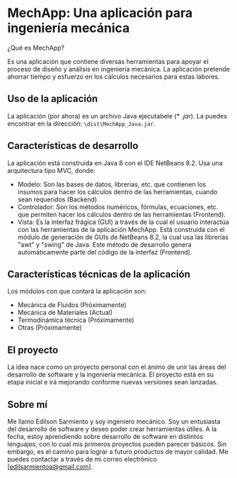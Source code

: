 # MechApp: Una aplicación para ingeniería mecánica

¿Qué es MechApp? 

Es una aplicación que contiene diversas herramientas para apoyar el proceso de diseño y análisis en ingeniería mecánica. La aplicación pretende ahorrar tiempo y esfuerzo en los cálculos necesarios para estas labores. 


## Uso de la aplicación

La aplicación (por ahora) es un archivo Java ejecutabele (* *.jar*). La puedes encontrar en la dirección: ``` \dist\MechApp_Java.jar ```.


## Características de desarrollo

La aplicación está construida en Java 8 con el IDE NetBeans 8.2. Usa una arquitectura tipo MVC, donde:

- Modelo: Son las bases de datos, librerías, etc. que contienen los insumos para hacer los cálculos dentro de las herramientas, cuando sean requeridos (Backend)
- Controlador: Son los métodos numéricos, fórmulas, ecuaciones, etc. que permiten hacer los cálculos dentro de las herramientas (Frontend).
- Vista: Es la interfaz frágica (GUI) a través de la cual el usuario interactúa con las herramientas de la aplicación MechApp. Está construida con el módulo de generación de GUIs de NetBeans 8.2, la cual usa las librerías "awt" y "swing" de Java. Este método de desarrollo genera automáticamente parte del código de la interfaz (Frontend). 


## Características técnicas de la aplicación

Los módulos con que contará la aplicación son:

- Mecánica de Fluidos (Próximamente)
- Mecánica de Materiales (Actual)
- Termodinámica técnica (Próximamente)
- Otras (Próximamente)


## El proyecto

La idea nace como un proyecto personal con el ánimo de unir las áreas del desarrollo de software y la ingeniería mecánica. El proyecto está en su etapa inicial e irá mejorando conforme nuevas versiones sean lanzadas.


## Sobre mí

Me llamo Edilson Sarmiento y soy ingeniero mecánico. Soy un entusiasta del desarrollo de software y deseo poder crear herramientas útiles. A la fecha, estoy aprendiendo sobre desarrollo de software en distintos lenguajes, con lo cual mis primeros proyectos pueden parecer básicos. Sin embargo, es el camino para lograr a futuro productos de mayor calidad. Me puedes contactar a través de mi correo electrónico [edilsarmientoa@gmail.com].
